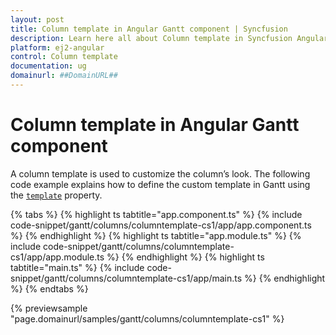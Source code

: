 ```yaml
---
layout: post
title: Column template in Angular Gantt component | Syncfusion
description: Learn here all about Column template in Syncfusion Angular Gantt component of Syncfusion Essential JS 2 and more.
platform: ej2-angular
control: Column template 
documentation: ug
domainurl: ##DomainURL##
---
```


# Column template in Angular Gantt component

A column template is used to customize the column’s look. The following code example explains how to define the custom template in Gantt using the [`template`](https://ej2.syncfusion.com/angular/documentation/api/gantt/column/#template) property.

{% tabs %}
{% highlight ts tabtitle="app.component.ts" %}
{% include code-snippet/gantt/columns/columntemplate-cs1/app/app.component.ts %}
{% endhighlight %}
{% highlight ts tabtitle="app.module.ts" %}
{% include code-snippet/gantt/columns/columntemplate-cs1/app/app.module.ts %}
{% endhighlight %}
{% highlight ts tabtitle="main.ts" %}
{% include code-snippet/gantt/columns/columntemplate-cs1/app/main.ts %}
{% endhighlight %}
{% endtabs %}
  
{% previewsample "page.domainurl/samples/gantt/columns/columntemplate-cs1" %}
